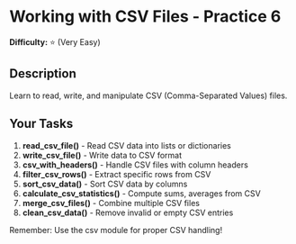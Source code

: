 # Working with CSV Files - Practice 6

**Difficulty:** ⭐ (Very Easy)

## Description

Learn to read, write, and manipulate CSV (Comma-Separated Values) files.

## Your Tasks

1. **read_csv_file()** - Read CSV data into lists or dictionaries
2. **write_csv_file()** - Write data to CSV format
3. **csv_with_headers()** - Handle CSV files with column headers
4. **filter_csv_rows()** - Extract specific rows from CSV
5. **sort_csv_data()** - Sort CSV data by columns
6. **calculate_csv_statistics()** - Compute sums, averages from CSV
7. **merge_csv_files()** - Combine multiple CSV files
8. **clean_csv_data()** - Remove invalid or empty CSV entries

Remember: Use the csv module for proper CSV handling!